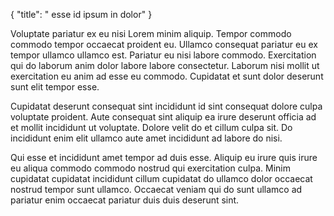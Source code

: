 {
  "title": " esse id ipsum in dolor"
}

Voluptate pariatur ex eu nisi Lorem minim aliquip. Tempor commodo commodo tempor occaecat proident eu. Ullamco consequat pariatur eu ex tempor ullamco ullamco est. Pariatur eu nisi labore commodo. Exercitation qui do laborum anim dolor labore labore consectetur. Laborum nisi mollit ut exercitation eu anim ad esse eu commodo. Cupidatat et sunt dolor deserunt sunt elit tempor esse.

Cupidatat deserunt consequat sint incididunt id sint consequat dolore culpa voluptate proident. Aute consequat sint aliquip ea irure deserunt officia ad et mollit incididunt ut voluptate. Dolore velit do et cillum culpa sit. Do incididunt enim elit ullamco aute amet incididunt ad labore do nisi.

Qui esse et incididunt amet tempor ad duis esse. Aliquip eu irure quis irure eu aliqua commodo commodo nostrud qui exercitation culpa. Minim cupidatat cupidatat incididunt cillum cupidatat do ullamco dolor occaecat nostrud tempor sunt ullamco. Occaecat veniam qui do sunt ullamco ad pariatur enim occaecat pariatur duis duis deserunt sint.